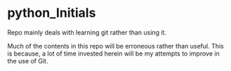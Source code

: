 # python_Initials
Repo mainly deals with learning git rather than using it.

Much of the contents in this repo will be erroneous rather than useful. This is because, a lot of time invested herein will be my attempts to improve in the use of Git.

